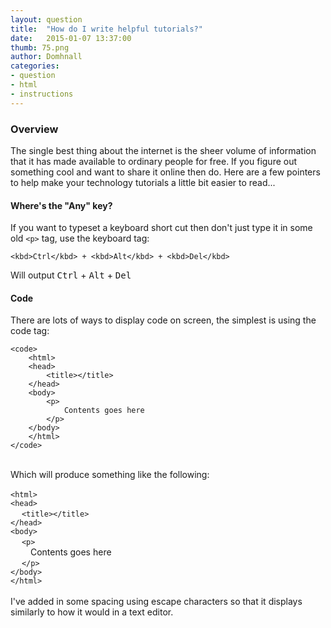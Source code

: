 ```yaml
---
layout: question
title:  "How do I write helpful tutorials?"
date:   2015-01-07 13:37:00
thumb: 75.png
author: Domhnall
categories:
- question
- html
- instructions
---
```


### Overview
The single best thing about the internet is the sheer volume of information that it has made available to ordinary people for free. If you figure out something cool and want to share it online then do. Here are a few pointers to help make your technology tutorials a little bit easier to read...
<!--more-->

#### Where's the "Any" key?

If you want to typeset a keyboard short cut then don't just type it in some old `<p>` tag, use the keyboard tag: 

    <kbd>Ctrl</kbd> + <kbd>Alt</kbd> + <kbd>Del</kbd>

Will output <kbd>Ctrl</kbd> + <kbd>Alt</kbd> + <kbd>Del</kbd>


#### Code

There are lots of ways to display code on screen, the simplest is using the code tag:

    <code>
        <html>
        <head>
            <title></title>
        </head>
        <body>
            <p>
                Contents goes here
            </p>    
        </body>
        </html>
    </code>

<br> Which will produce something like the following: <br><br>
`<html>`<br>
`<head>`<br>
&emsp;    `<title></title>`<br>
`</head>`<br>
`<body>`<br>
&emsp;    `<p>`<br>
&emsp;&emsp; Contents goes here <br>
&emsp;    `</p>`<br>
`</body>`<br>
`</html>` <br>
<br>
I've added in some spacing using escape characters so that it displays similarly to how it would in a text editor.